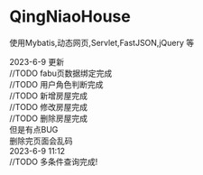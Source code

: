# QingNiaoHouse
使用Mybatis,动态网页,Servlet,FastJSON,jQuery 等

2023-6-9 更新</br>
//TODO
fabu页数据绑定完成</br>
//TODO
用户角色判断完成</br>
//TODO
新增房屋完成</br>
//TODO
修改房屋完成</br>
//TODO
删除房屋完成</br>
但是有点BUG</br>
删除完页面会乱码</br>
2023-6-9 11:12 </br>
//TODO
多条件查询完成!</br>

